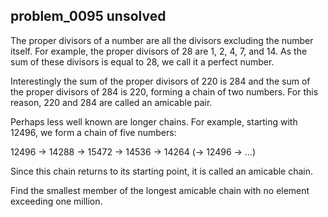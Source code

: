 ## problem_0095 unsolved
The proper divisors of a number are all the divisors excluding the number
itself. For example, the proper divisors of 28 are 1, 2, 4, 7, and 14. As the
sum of these divisors is equal to 28, we call it a perfect number.

Interestingly the sum of the proper divisors of 220 is 284 and the sum of the
proper divisors of 284 is 220, forming a chain of two numbers. For this
reason, 220 and 284 are called an amicable pair.

Perhaps less well known are longer chains. For example, starting with 12496,
we form a chain of five numbers:

12496 → 14288 → 15472 → 14536 → 14264 (→ 12496 → ...)

Since this chain returns to its starting point, it is called an amicable
chain.

Find the smallest member of the longest amicable chain with no element
exceeding one million.

